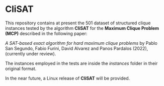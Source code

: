 ﻿# CliSAT
This repository contains at present the 501 dataset of structured clique instances tested by the algorithm **CliSAT** for the **Maximum Clique Problem (MCP)** described in the following paper:

*A SAT-based exact algorithm for hard maximum clique problems* by Pablo San Segundo, Fabio Furini, David Alvarez and Panos Pardalos (2022), (currently under review). 

The instances employed in the tests are inside the *instances* folder in their original format.

In the near future, a Linux release of **CliSAT** will be provided.


